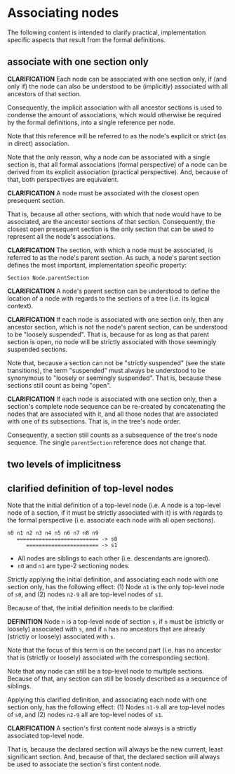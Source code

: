 
<!-- ======================================================================= -->
# Associating nodes

The following content is intended to clarify practical, implementation
specific aspects that result from the formal definitions.

<!-- ======================================================================= -->
## associate with one section only

**CLARIFICATION**
Each node can be associated with one section only, if (and only if) the node
can also be understood to be (implicitly) associated with all ancestors of
that section.

Consequently, the implicit association with all ancestor sections is used to
condense the amount of associations, which would otherwise be required by the
formal definitions, into a single reference per node.

Note that this reference will be referred to as the node's explicit or strict
(as in direct) association.

Note that the only reason, why a node can be associated with a single section
is, that all formal associations (formal perspective) of a node can be derived
from its explicit association (practical perspective). And, because of that,
both perspectives are equivalent.

**CLARIFICATION**
A node must be associated with the closest open presequent section.

That is, because all other sections, with which that node would have to be
associated, are the ancestor sections of that section. Consequently, the
closest open presequent section is the only section that can be used to
represent all the node's associations.

**CLARIFICATION**
The section, with which a node must be associated, is referred to as the
node's parent section. As such, a node's parent section defines the most
important, implementation specific property:

```
Section Node.parentSection
```

**CLARIFICATION**
A node's parent section can be understood to define the location of a node
with regards to the sections of a tree (i.e. its logical context).

**CLARIFICATION**
If each node is associated with one section only, then any ancestor section,
which is not the node's parent section, can be understood to be "loosely
suspended". That is, because for as long as that parent section is open,
no node will be strictly associated with those seemingly suspended sections.

Note that, because a section can not be "strictly suspended" (see the state
transitions), the term "suspended" must always be understood to be synonymous
to "loosely or seemingly suspended". That is, because these sections still
count as being "open".

**CLARIFICATION**
If each node is associated with one section only, then a section's complete
node sequence can be re-created by concatenating the nodes that are associated
with it, and all those nodes that are associated with one of its subsections.
That is, in the tree's node order.

Consequently, a section still counts as a subsequence of the tree's node
sequence. The single `parentSection` reference does not change that.

<!-- ======================================================================= -->
## two levels of implicitness



<!-- ======================================================================= -->
## clarified definition of top-level nodes

Note that the initial definition of a top-level node (i.e. A node is a
top-level node of a section, if it must be strictly associated with it)
is with regards to the formal perspective (i.e. associate each node with
all open sections).

```
n0 n1 n2 n3 n4 n5 n6 n7 n8 n9
   ========================== -> s0
      ======================= -> s1
```

* All nodes are siblings to each other (i.e. descendants are ignored).
* `n0` and `n1` are type-2 sectioning nodes.

Strictly applying the initial definition, and associating each node with one
section only, has the following effect: (1) Node `n1` is the only top-level
node of `s0`, and (2) nodes `n2-9` all are top-level nodes of `s1`.

Because of that, the initial definition needs to be clarified:

**DEFINITION**
Node `n` is a top-level node of section `s`, if `n` must be (strictly or
loosely) associated with `s`, and if `n` has no ancestors that are already
(strictly or loosely) associated with `s`.

Note that the focus of this term is on the second part (i.e. has no ancestor
that is (strictly or loosely) associated with the corresponding section).

Note that any node can still be a top-level node to multiple sections. Because
of that, any section can still be loosely described as a sequence of siblings.

Applying this clarified definition, and associating each node with one
section only, has the following effect: (1) Nodes `n1-9` all are top-level
nodes of `s0`, and (2) nodes `n2-9` all are top-level nodes of `s1`.

**CLARIFICATION**
A section's first content node always is a strictly associated top-level node.

That is, because the declared section will always be the new current, least
significant section. And, because of that, the declared section will always
be used to associate the section's first content node.
